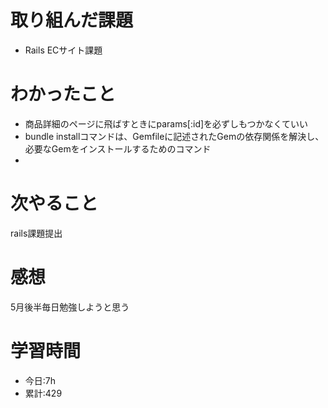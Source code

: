 # 取り組んだ課題
  - Rails ECサイト課題
# わかったこと
  * 商品詳細のページに飛ばすときにparams[:id]を必ずしもつかなくていい
  * bundle installコマンドは、Gemfileに記述されたGemの依存関係を解決し、必要なGemをインストールするためのコマンド
  * 

 
# 次やること
rails課題提出
# 感想
5月後半毎日勉強しようと思う
# 学習時間
- 今日:7h 
- 累計:429